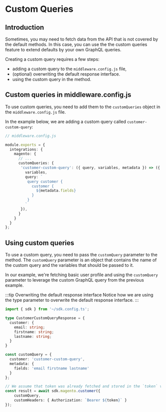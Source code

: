 # Custom Queries

## Introduction

Sometimes, you may need to fetch data from the API that is not covered by the default methods. In this case, you can use the the custom queries feature to extend defaults by your own GraphQL queries.


Creating a custom query requires a few steps:
* adding a custom query to the `middleware.config.js` file,
* (optional) overwriting the default response interface.
* using the custom query in the method.

## Custom queries in middleware.config.js

To use custom queries, you need to add them to the `customQueries` object in the `middleware.config.js` file.

In the example below, we are adding a custom query called `customer-custom-query`:

```ts
// middleware.config.js

module.exports = {
  integrations: {
    magento: {
      // ...
      customQueries: {
       'customer-custom-query': ({ query, variables, metadata }) => ({
         variables,
         query: `
          query customer {
            customer {
              ${metadata.fields}
            }
          }
         `
       }),
      }
    }
  }
};
```

## Using custom queries

To use a custom query, you need to pass the `customQuery` parameter to the method. The `customQuery` parameter is an object that contains the name of the custom query and the variables that should be passed to it.

In our example, we're fetching basic user profile and using the `customQuery` parameter to leverage the custom GraphQL query from the previous example.

:::tip Overwriting the default response interface
Notice how we are using the type parameter to overwrite the default response interface.
:::

```ts
import { sdk } from '~/sdk.config.ts';

type CustomerCustomQueryResponse = {
  customer: {
    email: string;
    firstname: string;
    lastname: string;
  }
}

const customQuery = {
  customer: 'customer-custom-query',
  metadata: {
    fields: 'email firstname lastname'
  }
};

// We assume that token was already fetched and stored in the `token` variable.
const result = await sdk.magento.customer({
    customQuery,
    customHeaders: { Authorization: `Bearer ${token}` }
});
```

<!-- :::tip Custom queries for other methods
To check out our examples, how to add a custom query to other methods, check out the [API Reference: Functions](../reference/api/magento-sdk.md#functions). Each method has at least one example of how to use a custom query.
::: -->
